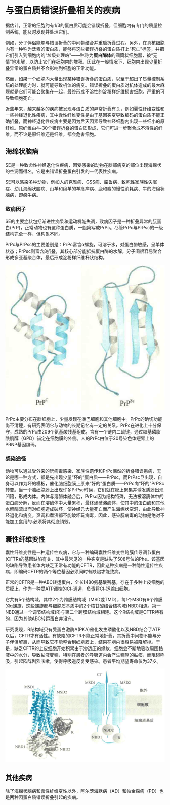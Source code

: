 # 与蛋白质错误折叠相关的疾病

据估计，正常的细胞约有1/3的蛋白质可能会错误折叠，但细胞内有专门的质量控制系统，能及时发现并处理它们。

例如，分子伴侣能够与错误折叠的中间物结合并重启折叠过程。另外，在真核细胞内有一种称为泛素的蛋白质，能够将这些错误折叠的蛋白质打上“死亡”标签，并把它们引入到细胞内的“垃圾处理站"——种称为**蛋白酶体**的圆筒状细胞器，被“无情”地水解，以防止它们在细胞内的堆积。因此在一般情况下，细胞内出现少量折叠异常的蛋白质并不会影响到细胞的正常功能。

然而，如果一个细胞内大量出现某种错误折叠的蛋白质，以至于超出了质量控制系统的处理能力时，就可能导致机体的病变。错误折叠的蛋白质对机体造成的最大麻烦就是它们可能会聚集在一起，最终形成不溶性的淀粉样纤维损害细胞，严重的可导致细胞死亡。

近些年来，越来越多的疾病被发现与蛋白质的异常折叠有关，例如囊性纤维变性和一些神经退化性疾病，其中囊性纤维变性是由于基因突变导致编码的蛋白质不能正确折叠，而神经退化性疾病主要是因为后天因素导致神经细胞内出现一些细小的原纤维。原纤维由4~30个错误折叠的蛋白质形成，它们可进一步聚合成不溶性的纤维，而不论是原纤维还是纤维，都会危害细胞。

## 海绵状脑病

SE是一种致命性神经退化性疾病，因受感染的动物在脑部病变的部位出现海绵状的空洞而得名，它是由错误折叠蛋白引发的一代表性疾病。

SE可以感染多种动物，例如人的克雅病、GSS病、库鲁病、致死性家族性失眠症、幼儿海绵状脑病、山羊和绵羊的羊瘙痒病、鹿和麋的慢性消耗病、牛的海绵状脑病，即疯牛病。

### 致病因子

SE的主要症状包括渐进性痴呆和运动机能失调，致病因子是一种折叠异常的朊蛋白(PrP)，正常动物也有这种蛋白质，一般简写成PrPc。尽管PrPc与PrPsc的一级结构完全一样，但构象不同。

PrPc与PrPsc的主要差别是：PrPc富含α螺旋，可溶于水，对蛋白酶敏感，呈单体状态；PrPsc则富含β折叠，其核心部分能抵抗蛋白酶的水解，分子间很容易聚合形成多亚基聚合体，最后形成淀粉样纤维杆状结构。

![](3.1.png)

PrPc主要分布在脑细胞上，少量发现在淋巴细胞和其他细胞中。PrPc的确切功能尚不清楚，有研究表明它与动物的长期记忆有一定的关系。PrPc在进化上十分保守，成熟的PrPc由209个氨基酸残基组成，含有一个链内二硫键，通过糖基磷脂酰肌醇（GPD）锚定在细胞膜的外侧。人的PrPc由位于20号染色体短臂上的PRNP基因编码。

### 感染途径

动物可以通过受外来的阮病毒感染、家族性遗传和PrPc偶然的折叠错误患病，无论是哪一种方式，都是先出现少量“坏的”蛋白质——PrPsc，而PrPsc旦出现，自身可以作为坏的模板，催化脑细胞膜上原来“好的”蛋白质——PrPc向“坏的"PrPSc转变。当一个脑细胞膜上出现许多PrPsc时候，它们就在膜上聚集并诱发质膜出现凹陷，形成内体。内体与溶酶体融合后，PrPsc因为结构特殊，无法被溶酶体中的蛋白酶分解，反而在溶酶体中大量累积，最终涨破溶酶体，使其中的蛋白酶和其他水解酶流出而对细胞造成破坏，使神经元大量死亡而产生海绵状空洞，由此导致神经退化和病变。烹调和煮沸都不能破坏玩病毒，因此，感染朊病毒的动物是绝对不能加工食用的.必须将其彻底销毁。

## 囊性纤维变性

囊性纤维变性是一种遗传性疾病，它与一种编码囊性纤维变性跨膜传导调节蛋白(CFTR)的基因缺陷有关，其中最常见的一种突变是缺失了508号位的Phe。该基因的缺陷导致患者体内缺乏正常有功能的CFTR，因此这种疾病是一种隐性遗传性疾病，即编码CFTR的两个等位基因必须同时有缺陷才能致病。

正常的CFTR是一种ABC转运蛋白，全长1480氨基酸残基，存在于多种上皮细胞的质膜上，作为一种受ATP调控的Cl-通道，负责将Cl-运输出细胞。

它共有5个结构域，其中2个为跨膜结构域（MSD或TMD），每1个MSD有6个跨膜的α螺旋，这些螺旋都与细胞质基质中的2个核甘酸结合结构域(NBD)相连。第一NBD通过一个调节结构域(R)与第二个跨膜结构域相连。这个R结构域是CFTR特有的，因为其他ABC转运蛋白并没有。

研究发现，R结构域只有受蛋白激酶A(PKA)催化发生磷酸化以及NBD结合了ATP以后，CFTR才有活性。有缺陷的CFTR不能正常地折叠，其折叠中间物不能与分子伴侣解离，从而导致它不能整合到细胞膜上，结果在胞内很容易被降解掉。于是，缺乏CFTR的上皮细胞开始积累由于渗透压的缘故，细胞会不断地吸收周围黏液中的水分，导致黏液变稠，特别在患者的呼吸道内会产生稠厚的黏痰，而阻碍呼吸，引起阵阵剧烈咳嗽，使得呼吸道反复受感染。患者平均期望寿命仅为37岁。

![](3.2.png)

## 其他疾病

除了海绵状脑病和囊性纤维变性以外，阿尔茨海默病（AD）和帕金森病（PD）也是两种因蛋白质错误折叠引起的疾病。
